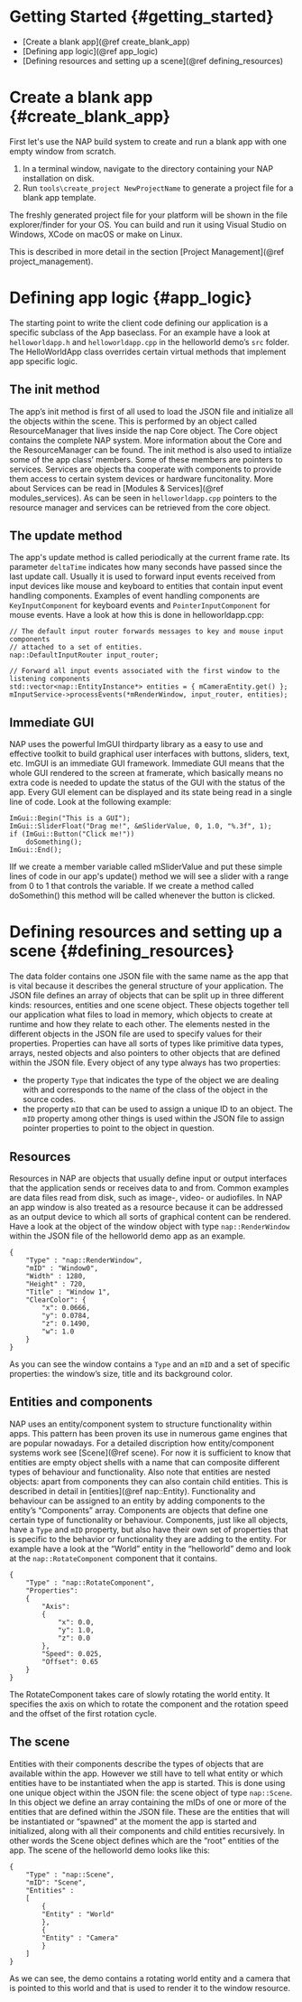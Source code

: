 Getting Started {#getting_started}
=======================
* [Create a blank app](@ref create_blank_app)
* [Defining app logic](@ref app_logic)
* [Defining resources and setting up a scene](@ref defining_resources)

Create a blank app {#create_blank_app}
=======================
First let's use the NAP build system to create and run a blank app with one empty window from scratch.

1. In a terminal window, navigate to the directory containing your NAP installation on disk.
2. Run `tools\create_project NewProjectName` to generate a project file for a blank app template.

The freshly generated project file for your platform will be shown in the file explorer/finder for your OS. You can build and run it using Visual Studio on Windows, XCode on macOS or make on Linux.

This is described in more detail in the section [Project Management](@ref project_management).

Defining app logic {#app_logic}
==========================

The starting point to write the client code defining our application is a specific subclass of the App baseclass. For an example have a look at `helloworldapp.h` and `helloworldapp.cpp` in the helloworld demo’s `src` folder. The HelloWorldApp class overrides certain virtual methods that implement app specific logic.

## The init method

The app’s init method is first of all used to load the JSON file and initialize all the objects within the scene. This is performed by an object called ResourceManager that lives inside the nap Core object. The Core object contains the complete NAP system. More information about the Core and the ResourceManager can be found.
The init method is also used to intialize some of the app class’ members. Some of these members are pointers to services. Services are objects tha cooperate with components to provide them access to certain system devices or hardware funcitonality. More about Services can be read in [Modules & Services](@ref modules_services). As can be seen in `helloworldapp.cpp` pointers to the resource manager and services can be retrieved from the core object.

## The update method

The app's update method is called periodically at the current frame rate. Its parameter `deltaTime` indicates how many seconds have passed since the last update call. Usually it is used to forward input events received from input devices like mouse and keyboard to entities that contain input event handling components. Examples of event handling components are `KeyInputComponent` for keyboard events and `PointerInputComponent` for mouse events. Have a look at how this is done in helloworldapp.cpp:

~~~{cpp}
// The default input router forwards messages to key and mouse input components
// attached to a set of entities.
nap::DefaultInputRouter input_router;

// Forward all input events associated with the first window to the listening components
std::vector<nap::EntityInstance*> entities = { mCameraEntity.get() };
mInputService->processEvents(*mRenderWindow, input_router, entities);
~~~

## Immediate GUI

NAP uses the powerful ImGUI thirdparty library as a easy to use and effective toolkit to build graphical user interfaces with buttons, sliders, text, etc. ImGUI is an immediate GUI framework. Immediate GUI means that the whole GUI rendered to the screen at framerate, which basically means no extra code is needed to update the status of the GUI with the status of the app. Every GUI element can be displayed and its state being read in a single line of code. Look at the following example:

~~~{cpp}
ImGui::Begin("This is a GUI");
ImGui::SliderFloat("Drag me!", &mSliderValue, 0, 1.0, "%.3f", 1);
if (ImGui::Button("Click me!"))
    doSomething();
ImGui::End();
~~~

IIf we create a member variable called mSliderValue and put these simple lines of code in our app's update() method we will see a slider with a range from 0 to 1 that controls the variable. If we create a method called doSomethin() this method will be called whenever the button is clicked.

Defining resources and setting up a scene {#defining_resources}
=======================

The data folder contains one JSON file with the same name as the app that is vital because it describes the general structure of your application. The JSON file defines an array of objects that can be split up in three different kinds: resources, entities and one scene object. These objects together tell our application what files to load in memory, which objects to create at runtime and how they relate to each other.
The elements nested in the different objects in the JSON file are used to specify values for their  properties. Properties can have all sorts of types like primitive data types, arrays, nested objects and also pointers to other objects that are defined within the JSON file. Every object of any type always has two properties:
- the property `Type` that indicates the type of the object we are dealing with and corresponds to the name of the class of the object in the source codes.
- the property `mID` that can be used to assign a unique ID to an object. The `mID` property among other things is used within the JSON file to assign pointer properties to point to the object in question.

## Resources

Resources in NAP are objects that usually define input or output interfaces that the application sends or receives data to and from. Common examples are data files read from disk, such as image-, video- or audiofiles. In NAP an app window is also treated as a resource because it can be addressed as an output device to which all sorts of graphical content can be rendered. Have a look at the object of the window object with type `nap::RenderWindow` within the JSON file of the helloworld demo app as an example.
```
{
    "Type" : "nap::RenderWindow",
    "mID" : "Window0",
    "Width" : 1280,
    "Height" : 720,
    "Title" : "Window 1",
    "ClearColor": {
        "x": 0.0666,
        "y": 0.0784,
        "z": 0.1490,
        "w": 1.0
    }
}
```

As you can see the window contains a `Type` and an `mID` and a set of specific properties: the window’s size, title and its background color.

## Entities and components

NAP uses an entity/component system to structure functionality within apps. This pattern has been proven its use in numerous game engines that are popular nowadays. For a detailed discription how entity/component systems work see [Scene](@ref scene). For now it is sufficient to know that entities are empty object shells with a name that can composite different types of behaviour and functionality. Also note that entities are nested objects: apart from components they can also contain  child entities. This is described in detail in [entities](@ref nap::Entity).
Functionality and behaviour can be assigned to an entity by adding components to the entity’s “Components” array. Components are objects that define one certain type of functionality or behaviour. Components, just like all objects, have a `Type` and `mID` property, but also have their own set of properties that is specific to the behavior or functionality they are adding to the entity. For example have a look at the “World” entity in the “helloworld” demo and look at the `nap::RotateComponent` component that it contains.
```
{
    "Type" : "nap::RotateComponent",
    "Properties":
    {
        "Axis":
        {
            "x": 0.0,
            "y": 1.0,
            "z": 0.0
        },
        "Speed": 0.025,
        "Offset": 0.65
    }
}
```
The RotateComponent takes care of slowly rotating the world entity. It specifies the axis on which to rotate the component and the rotation speed and the offset of the first rotation cycle.


## The scene

Entities with their components describe the types of objects that are available within the app. However we still have to tell what entity or which entities have to be instantiated when the app is started. This is done using one unique object within the JSON file: the scene object of type `nap::Scene`. In this object we define an array containing the mIDs of one or more of the entities that are defined within the JSON file. These are the entities that will be instantiated or “spawned” at the moment the app is started and initialized, along with all their components and child entities recursively. In other words the Scene object defines which are the “root” entities of the app. The scene of the helloworld demo looks like this:
```
{
    "Type" : "nap::Scene",
    "mID": "Scene",
    "Entities" :
    [
        {
        "Entity" : "World"
        },
        {
        "Entity" : "Camera"
        }
    ]
}
```
As we can see, the demo contains a rotating world entity and a camera that is pointed to this world and that is used to render it to the window resource.







